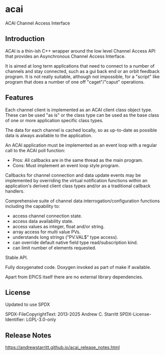 # acai

ACAI Channel Access Interface

## Introduction

ACAI is a thin-ish C++ wrapper around the low level Channel Access API
that provides an Asynchronous Channel Access Interface.

It is aimed at long term applications that need to connect to a number of
channels and stay connected, such as a gui back end or an orbit feedback
program.  It is not really suitable, although not impossible, for a "script"
like program that does a number of one off "caget"/"caput" operations.

## Features

Each channel client is implemented as an ACAI client class object type.
These can be used "as is" or the class type can be used as the base class of
one or more application specific class types.

The data for each channel is cached locally, so as up-to-date as possible data
is always available to the application.

An ACAI application must be implemented as an event loop with a regular call
to the ACAI poll function:
* Pros: All callbacks are in the same thread as the main program.
* Cons: Must implement an event loop style program.

Callbacks for channel connection and data update events may be implemented by
overriding the virtual notification functions within an application's derived
client class types and/or as a traditional callback handlers.

Comprehensive suite of channel data interrogation/configuration functions
including the capability to:
* access channel connection state.
* access data availability state.
* access values as integer, float and/or string.
* array access for multi value PVs.
* understands long strings ("PV.VAL$" type access).
* can override default native field type read/subscription kind.
* can limit number of elements requested.

Stable API.

Fully doxygenated code. Doxygen invoked as part of make if available.

Apart from EPICS itself there are no external library dependencies.

## License
Updated to use SPDX

SPDX-FileCopyrightText: 2013-2025  Andrew C. Starritt
SPDX-License-Identifier: LGPL-3.0-only


## Release Notes
https://andrewstarritt.github.io/acai_release_notes.html



